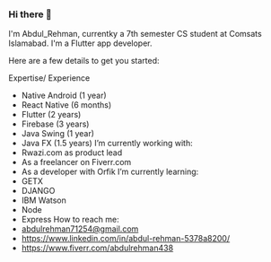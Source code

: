### Hi there 👋

I'm Abdul_Rehman, currentky a 7th semester CS student at Comsats Islamabad. I'm a Flutter app developer.

Here are a few details to get you started:

Expertise/ Experience
-   Native Android (1 year)
-   React Native (6 months)
-   Flutter (2 years)
-   Firebase (3 years)
-   Java Swing (1 year)
-   Java FX (1.5 years)
I’m currently working with:
-   Rwazi.com as product lead
-   As a freelancer on Fiverr.com
-   As a developer with Orfik
I’m currently learning:
-   GETX
-   DJANGO
-   IBM Watson
-   Node
-   Express
How to reach me:
-   abdulrehman71254@gmail.com
-   https://www.linkedin.com/in/abdul-rehman-5378a8200/
-   https://www.fiverr.com/abdulrehman438
